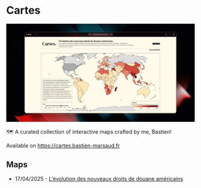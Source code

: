 # Cartes

![Preview of cartes.bastien-marsaud.fr](./.github/preview.png)

🗺️ A curated collection of interactive maps crafted by me, Bastien!

Available on https://cartes.bastien-marsaud.fr

## Maps
* 17/04/2025 - [L'évolution des nouveaux droits de douane américains](https://cartes.bastien-marsaud.fr/cartes/usa-tariffs-2025/)
